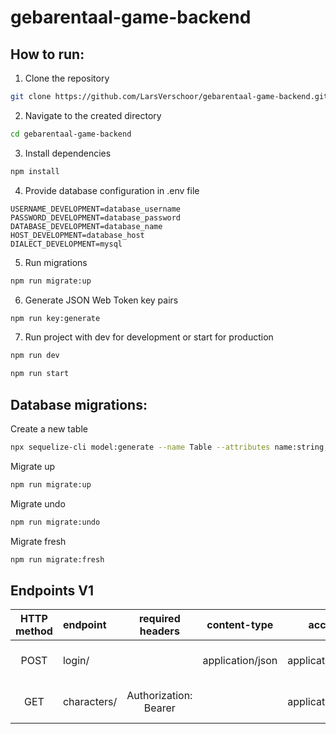 # gebarentaal-game-backend

## How to run:

1. Clone the repository
```bash
git clone https://github.com/LarsVerschoor/gebarentaal-game-backend.git
```

2. Navigate to the created directory
```bash
cd gebarentaal-game-backend
```

3. Install dependencies
```bash
npm install
```

4. Provide database configuration in .env file
```text
USERNAME_DEVELOPMENT=database_username
PASSWORD_DEVELOPMENT=database_password
DATABASE_DEVELOPMENT=database_name
HOST_DEVELOPMENT=database_host
DIALECT_DEVELOPMENT=mysql
```

5. Run migrations
```bash
npm run migrate:up
```

6. Generate JSON Web Token key pairs
```bash
npm run key:generate
```

7. Run project with dev for development or start for production
```bash
npm run dev
```
```bash
npm run start
```

## Database migrations:
Create a new table
```bash
npx sequelize-cli model:generate --name Table --attributes name:string,age:smallint
```

Migrate up
```bash
npm run migrate:up
```

Migrate undo
```bash
npm run migrate:undo
```

Migrate fresh
```bash
npm run migrate:fresh
```

## Endpoints V1

| HTTP method | endpoint    |       required headers        |   content-type   |      accept      |        GET parameters        |        body        |           response            |
|:-----------:|:------------|:-----------------------------:|:----------------:|:----------------:|:----------------------------:|:------------------:|:-----------------------------:|
|    POST     | login/      |                               | application/json | application/json |                              | name, token, email |             token             |
|     GET     | characters/ | Authorization: Bearer <token> |                  | application/json | type=<numeric OR alphabetic> |                    | is_numeric, value, image_path | 
